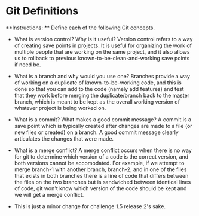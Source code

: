 # Git Definitions

**Instructions: ** Define each of the following Git concepts.

* What is version control?  Why is it useful?
Version control refers to a way of creating save points in projects. It is useful for organizing the work of multiple people that are working on the same project, and it also allows us to rollback to previous known-to-be-clean-and-working save points if need be.

* What is a branch and why would you use one?
Branches provide a way of working on a duplicate of known-to-be-working code, and this is done so that you can add to the code (namely add features) and test that they work before merging the duplicate/branch back to the master branch, which is meant to be kept as the overall working version of whatever project is being worked on.

* What is a commit? What makes a good commit message?
A commit is a save point which is typically created after changes are made to a file (or new files or created) on a branch. A good commit message clearly articulates the changes that were made.

* What is a merge conflict?
A merge conflict occurs when there is no way for git to determine which version of a code is the correct version, and both versions cannot be accomodated. For example, if we attempt to merge branch-1 with another branch, branch-2, and in one of the files that exists in both branches there is a line of code that differs between the files on the two branches but is sandwiched between identical lines of code, git won't know which version of the code should be kept and we will get a merge conflict.

* This is just a minor change for challenge 1.5 release 2's sake.